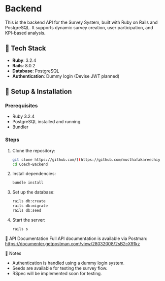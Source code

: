 # Backend

This is the backend API for the Survey System, built with Ruby on Rails and PostgreSQL. It supports dynamic survey creation, user participation, and KPI-based analysis.

## 🔧 Tech Stack

- **Ruby**: 3.2.4  
- **Rails**: 8.0.2
- **Database**: PostgreSQL  
- **Authentication**: Dummy login (Devise JWT planned)  

## 🚀 Setup & Installation

### Prerequisites

- Ruby 3.2.4
- PostgreSQL installed and running
- Bundler

### Steps

1. Clone the repository:
   ```bash
   git clone https://github.com/](https://github.com/musthafakareechiyil/Coach-Backend.git
   cd Coach-Backend
   
2. Install dependencies:
   ```bash
   bundle install
   
3. Set up the database:
   ```bash
   rails db:create
   rails db:migrate
   rails db:seed

4. Start the server:
   ```bash
   rails s

📘 API Documentation
   Full API documentation is available via Postman:
   https://documenter.getpostman.com/view/28032008/2sB2cX91kz

📌 Notes
- Authentication is handled using a dummy login system.
- Seeds are available for testing the survey flow.
- RSpec will be implemented soon for testing.




